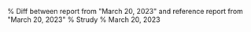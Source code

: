% Diff between report from "March 20, 2023" and reference report from "March 20, 2023"
% Strudy
% March 20, 2023


